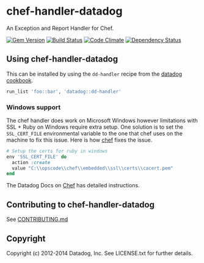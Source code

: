 # chef-handler-datadog

An Exception and Report Handler for Chef.

[![Gem Version](https://badge.fury.io/rb/chef-handler-datadog.svg)](http://badge.fury.io/rb/chef-handler-datadog)
[![Build Status](https://travis-ci.com/DataDog/chef-handler-datadog.svg?branch=master)](https://travis-ci.org/DataDog/chef-handler-datadog)
[![Code Climate](https://codeclimate.com/github/DataDog/chef-handler-datadog/badges/gpa.svg)](https://codeclimate.com/github/DataDog/chef-handler-datadog)
[![Dependency Status](https://gemnasium.com/DataDog/chef-handler-datadog.svg)](https://gemnasium.com/DataDog/chef-handler-datadog)

## Using chef-handler-datadog

This can be installed by using the `dd-handler` recipe from the [datadog cookbook][cookbook].

```ruby
run_list 'foo::bar', 'datadog::dd-handler'
```

### Windows support

The chef handler does work on Microsoft Windows however limitations with SSL + Ruby on Windows require extra setup.  One solution is to set the `SSL_CERT_FILE` environmental variable to the one that chef uses on the machine to fix this issue. Here is how [chef](https://github.com/chef/omnibus-chef/blob/master/files/openssl-customization/windows/ssl_env_hack.rb) fixes the issue.

```ruby
# Setup the certs for ruby in windows
env 'SSL_CERT_FILE' do
  action :create
  value "C:\\opscode\\chef\\embedded\\ssl\\certs\\cacert.pem"
end
```

The Datadog Docs on [Chef](http://docs.datadoghq.com/guides/chef/#deployhandler) has detailed instructions.

## Contributing to chef-handler-datadog

See [CONTRIBUTING.md](CONTRIBUTING.md)

## Copyright

Copyright (c) 2012-2014 Datadog, Inc. See LICENSE.txt for further details.

[cookbook]: https://supermarket.getchef.com/cookbooks/datadog
